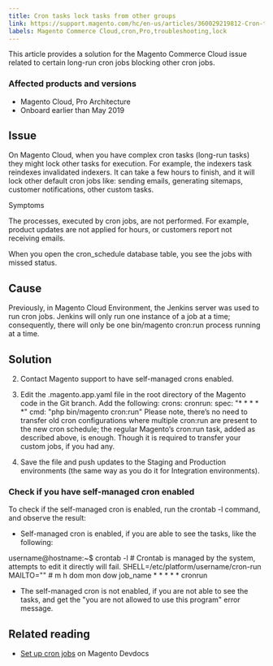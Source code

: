 ```yaml
---
title: Cron tasks lock tasks from other groups
link: https://support.magento.com/hc/en-us/articles/360029219812-Cron-tasks-lock-tasks-from-other-groups
labels: Magento Commerce Cloud,cron,Pro,troubleshooting,lock
---
```


This article provides a solution for the Magento Commerce Cloud issue related to certain long-run cron jobs blocking other cron jobs.

 ### Affected products and versions

 
 * Magento Cloud, Pro Architecture
 * Onboard earlier than May 2019
 
 Issue
-----

 On Magento Cloud, when you have complex cron tasks (long-run tasks) they might lock other tasks for execution. For example, the indexers task reindexes invalidated indexers. It can take a few hours to finish, and it will lock other default cron jobs like: sending emails, generating sitemaps, customer notifications, other custom tasks.

 Symptoms

 The processes, executed by cron jobs, are not performed. For example, product updates are not applied for hours, or customers report not receiving emails.

 When you open the cron\_schedule database table, you see the jobs with missed status.

 Cause
-----

 Previously, in Magento Cloud Environment, the Jenkins server was used to run cron jobs. Jenkins will only run one instance of a job at a time; consequently, there will only be one bin/magento cron:run process running at a time.

 Solution
--------

 
 2. Contact Magento support to have self-managed crons enabled.
 4. Edit the .magento.app.yaml file in the root directory of the Magento code in the Git branch. Add the following:  crons: cronrun: spec: "* * * * *" cmd: "php bin/magento cron:run" Please note, there’s no need to transfer old cron configurations where multiple cron:run are present to the new cron schedule; the regular Magento’s cron:run task, added as described above, is enough. Though it is required to transfer your custom jobs, if you had any.

 
 6. Save the file and push updates to the Staging and Production environments (the same way as you do it for Integration environments).
 
 ### Check if you have self-managed cron enabled

 To check if the self-managed cron is enabled, run the crontab -l command, and observe the result:

 
 *  Self-managed cron is enabled, if you are able to see the tasks, like the following:

 username@hostname:~$ crontab -l # Crontab is managed by the system, attempts to edit it directly will fail. SHELL=/etc/platform/username/cron-run MAILTO="" # m h dom mon dow job\_name * * * * * cronrun  
 *  The self-managed cron is not enabled, if you are not able to see the tasks, and get the "you are not allowed to use this program" error message.

 
 
 Related reading
---------------

 
 *  [Set up cron jobs](https://devdocs.magento.com/guides/v2.3/cloud/configure/setup-cron-jobs.html) on Magento Devdocs
 
